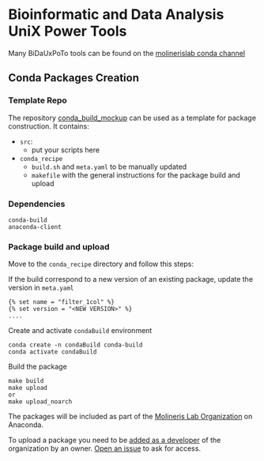 # Bioinformatic and Data Analysis UniX Power Tools

Many BiDaUxPoTo tools can be found on the [molinerislab conda channel](https://anaconda.org/molinerislab)

## Conda Packages Creation

### Template Repo

The repository [conda_build_mockup](https://github.com/bidauxpoto/conda_build_mockup) can be used as a template for package construction. It contains:
- `src`:
  - put your scripts here
- `conda_recipe`
  - `build.sh` and `meta.yaml` to be manually updated
  - `makefile` with the general instructions for the package build and upload

### Dependencies
```
conda-build
anaconda-client
```

### Package build and upload
Move to the `conda_recipe` directory and follow this steps:

If the build correspond to a new version of an existing package, update the version in `meta.yaml`
```
{% set name = "filter_1col" %}
{% set version = "<NEW VERSION>" %}
....
```

Create and activate `condaBuild` environment

```
conda create -n condaBuild conda-build
conda activate condaBuild
```

Build the package

```
make build
make upload
or
make upload_noarch
```

The packages will be included as part of the [Molineris Lab Organization](https://anaconda.org/molinerislab) on Anaconda.

To upload a package you need to be [added as a developer](https://anaconda.org/molinerislab/groups) of the organization by an owner. [Open an issue](https://github.com/bidauxpoto/conda_build_mockup/issues) to ask for access.
